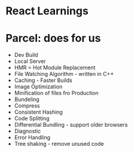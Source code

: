# React Learnings

# Parcel: does for us

- Dev Build
- Local Server
- HMR = Hot Module Replacement
- File Watching Algorithm - written in C++
- Caching - Faster Builds
- Image Optimization
- Minification of files fro Production
- Bundeling
- Compress
- Consistent Hashing
- Code Splitting
- Differential Bundling - support older browsers
- Diagnostic
- Error Handling
- Tree shaking - remove unused code